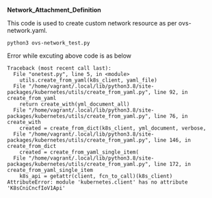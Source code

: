 **Network_Attachment_Definition**

This code is used to create custom network resource as per ovs-network.yaml.

```
python3 ovs-network_test.py
```

Error while excuting above code is as below 

```
Traceback (most recent call last):
  File "onetest.py", line 5, in <module>
    utils.create_from_yaml(k8s_client, yaml_file)
  File "/home/vagrant/.local/lib/python3.8/site-packages/kubernetes/utils/create_from_yaml.py", line 92, in create_from_yaml
    return create_with(yml_document_all)
  File "/home/vagrant/.local/lib/python3.8/site-packages/kubernetes/utils/create_from_yaml.py", line 76, in create_with
    created = create_from_dict(k8s_client, yml_document, verbose,
  File "/home/vagrant/.local/lib/python3.8/site-packages/kubernetes/utils/create_from_yaml.py", line 146, in create_from_dict
    created = create_from_yaml_single_item(
  File "/home/vagrant/.local/lib/python3.8/site-packages/kubernetes/utils/create_from_yaml.py", line 172, in create_from_yaml_single_item
    k8s_api = getattr(client, fcn_to_call)(k8s_client)
AttributeError: module 'kubernetes.client' has no attribute 'K8sCniCncfIoV1Api'

```
